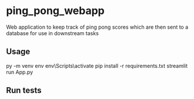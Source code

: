 # ping_pong_webapp
Web application to keep track of ping pong scores which are then sent to a database for use in downstream tasks


## Usage
py -m venv env
env\Scripts\activate
pip install -r requirements.txt
streamlit run App.py


## Run tests